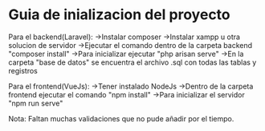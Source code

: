 # Guia de inializacion del proyecto
Para el backend(Laravel):
->Instalar composer
->Instalar xampp u otra solucion de servidor
->Ejecutar el comando dentro de la carpeta backend "composer install"
->Para inicializar ejecutar "php arisan serve"
->En la carpeta "base de datos" se encuentra el archivo .sql con todas las tablas y registros

Para el frontend(VueJs):
->Tener instalado NodeJs
->Dentro de la carpeta frontend ejecutar el comando "npm install"
->Para inicializar el servidor "npm run serve"

Nota: Faltan muchas validaciones que no pude añadir por el tiempo.

